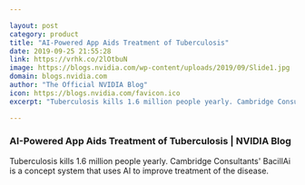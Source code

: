 ```yaml
---

layout: post
category: product
title: "AI-Powered App Aids Treatment of Tuberculosis"
date: 2019-09-25 21:55:28
link: https://vrhk.co/2lOtbuN
image: https://blogs.nvidia.com/wp-content/uploads/2019/09/Slide1.jpg
domain: blogs.nvidia.com
author: "The Official NVIDIA Blog"
icon: https://blogs.nvidia.com/favicon.ico
excerpt: "Tuberculosis kills 1.6 million people yearly. Cambridge Consultants' BacillAi is a concept system that uses AI to improve treatment of the disease."

---
```


### AI-Powered App Aids Treatment of Tuberculosis | NVIDIA Blog

Tuberculosis kills 1.6 million people yearly. Cambridge Consultants' BacillAi is a concept system that uses AI to improve treatment of the disease.